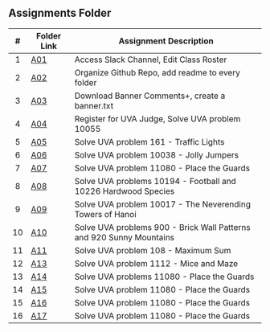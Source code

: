 ## Assignments Folder

|  #  | Folder Link         | Assignment Description                                               |
| :-: | ------------------- | -------------------------------------------------------------------- |
|  1  | [A01](./A01)        | Access Slack Channel, Edit Class Roster                              |
|  2  | [A02](./A02)        | Organize Github Repo, add readme to every folder                     |
|  3  | [A03](./A03)        | Download Banner Comments+, create a banner.txt                       |
|  4  | [A04](./A04/P10055) | Register for UVA Judge, Solve UVA problem 10055                      |
|  5  | [A05](./A05/P161)   | Solve UVA problem 161 - Traffic Lights                               |
|  6  | [A06](./A06/P10038) | Solve UVA problem 10038 - Jolly Jumpers                              |
|  7  | [A07](./A07/P11080) | Solve UVA problem 11080 - Place the Guards                           |
|  8  | [A08](./A08)        | Solve UVA problems 10194 - Football and 10226 Hardwood Species       |
|  9  | [A09](./A09/P10017) | Solve UVA problem 10017 - The Neverending Towers of Hanoi            |
| 10  | [A10](./A10)        | Solve UVA problems 900 - Brick Wall Patterns and 920 Sunny Mountains |
| 11  | [A11](./A11/P108)   | Solve UVA problem 108 - Maximum Sum                                  |
| 12  | [A13](./A13/P1112)  | Solve UVA problem 1112 - Mice and Maze                               |
| 13  | [A14](./A14)        | Solve UVA problems 11080 - Place the Guards                          |
| 14  | [A15](./A15/P12732) | Solve UVA problem 11080 - Place the Guards                           |
| 15  | [A16](./A16)        | Solve UVA problem 11080 - Place the Guards                           |
| 16  | [A17](./A17)        | Solve UVA problem 11080 - Place the Guards                           |
